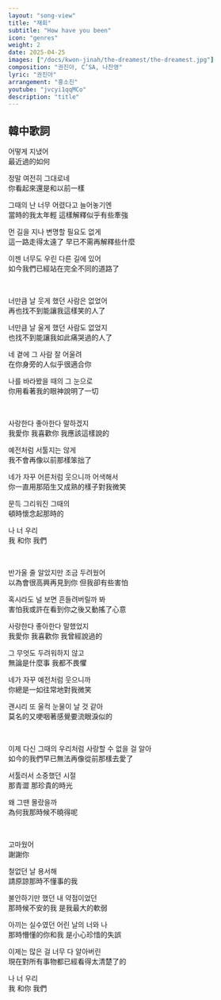 ```yaml
---
layout: "song-view"
title: "재회"
subtitle: "How have you been"
icon: "genres"
weight: 2
date: 2025-04-25
images: ["/docs/kwon-jinah/the-dreamest/the-dreamest.jpg"]
composition: "권진아, C’SA, 나찬영"
lyric: "권진아"
arrangement: "홍소진"
youtube: "jvcyi1qqMCo"
description: "title"
---
```


## 韓中歌詞

어떻게 지냈어  
最近過的如何  

정말 여전히 그대로네  
你看起來還是和以前一樣  

그때의 난 너무 어렸다고 늘어놓기엔  
當時的我太年輕 這樣解釋似乎有些牽強  

먼 길을 지나 변명할 필요도 없게  
這一路走得太遠了 早已不需再解釋些什麼  

이젠 너무도 우린 다른 길에 있어  
如今我們已經站在完全不同的道路了

<br>

너만큼 날 웃게 했던 사람은 없었어  
再也找不到能讓我這樣笑的人了  

너만큼 날 울게 했던 사람도 없었지  
也找不到能讓我如此痛哭過的人了  

네 곁에 그 사람 잘 어울려  
在你身旁的人似乎很適合你  

나를 바라봤을 때의 그 눈으로  
你用看著我的眼神說明了一切  

<br>

사랑한다 좋아한다 말하겠지  
我愛你 我喜歡你 我應該這樣說的  

예전처럼 서툴지는 않게  
我不會再像以前那樣笨拙了  

네가 자꾸 어른처럼 웃으니까 어색해서  
你一直用那陌生又成熟的樣子對我微笑  

문득 그리워진 그때의  
頓時懷念起那時的  

나 너 우리  
我 和你 我們  

<br>

반가울 줄 알았지만 조금 두려웠어  
以為會很高興再見到你 但我卻有些害怕  

혹시라도 널 보면 흔들려버릴까 봐  
害怕我或許在看到你之後又動搖了心意  

사랑한다 좋아한다 말했었지  
我愛你 我喜歡你 我曾經說過的  

그 무엇도 두려워하지 않고  
無論是什麼事 我都不畏懼  

네가 자꾸 예전처럼 웃으니까  
你總是一如往常地對我微笑  

괜시리 또 울컥 눈물이 날 것 같아  
莫名的又哽咽著感覺要流眼淚似的  

<br>

이제 다신 그때의 우리처럼 사랑할 수 없을 걸 알아  
如今的我們早已無法再像從前那樣去愛了  

서툴러서 소중했던 시절  
那青澀 那珍貴的時光  

왜 그땐 몰랐을까  
為何我那時候不曉得呢  

<br>

고마웠어  
謝謝你  

철없던 날 용서해  
請原諒那時不懂事的我  

불안하기만 했던 내 약점이었던  
那時候不安的我 是我最大的軟弱  

아끼는 실수였던 어린 날의 너와 나  
那時懵懂的你和我 是小心珍惜的失誤  

이제는 많은 걸 너무 다 알아버린  
現在對所有事物都已經看得太清楚了的  

나 너 우리  
我 和你 我們  
